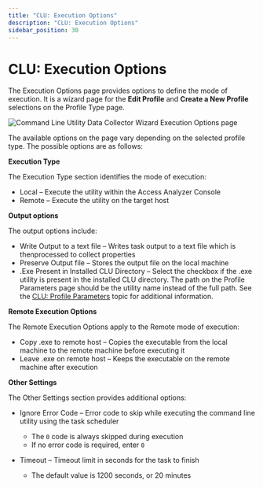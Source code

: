 ```yaml
---
title: "CLU: Execution Options"
description: "CLU: Execution Options"
sidebar_position: 30
---
```


# CLU: Execution Options

The Execution Options page provides options to define the mode of execution. It is a wizard page for
the **Edit Profile** and **Create a New Profile** selections on the Profile Type page.

![Command Line Utility Data Collector Wizard Execution Options page](/img/product_docs/accessanalyzer/12.0/admin/datacollector/commandlineutility/executionoptions.webp)

The available options on the page vary depending on the selected profile type. The possible options
are as follows:

**Execution Type**

The Execution Type section identifies the mode of execution:

- Local – Execute the utility within the Access Analyzer Console
- Remote – Execute the utility on the target host

**Output options**

The output options include:

- Write Output to a text file – Writes task output to a text file which is thenprocessed to collect
  properties
- Preserve Output file – Stores the output file on the local machine
- .Exe Present in Installed CLU Directory – Select the checkbox if the .exe utility is present in
  the installed CLU directory. The path on the Profile Parameters page should be the utility name
  instead of the full path. See the [CLU: Profile Parameters](/docs/accessanalyzer/12.0/admin/datacollector/commandlineutility/profileparameters.md) topic for
  additional information.

**Remote Execution Options**

The Remote Execution Options apply to the Remote mode of execution:

- Copy .exe to remote host – Copies the executable from the local machine to the remote machine
  before executing it
- Leave .exe on remote host – Keeps the executable on the remote machine after execution

**Other Settings**

The Other Settings section provides additional options:

- Ignore Error Code – Error code to skip while executing the command line utility using the task
  scheduler

    - The `0` code is always skipped during execution
    - If no error code is required, enter `0`

- Timeout – Timeout limit in seconds for the task to finish

    - The default value is 1200 seconds, or 20 minutes
